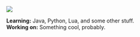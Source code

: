 ![](https://i.ibb.co/9Wmz1fy/Untitled.png)

**Learning:** Java, Python, Lua, and some other stuff. \
**Working on:** Something cool, probably.

